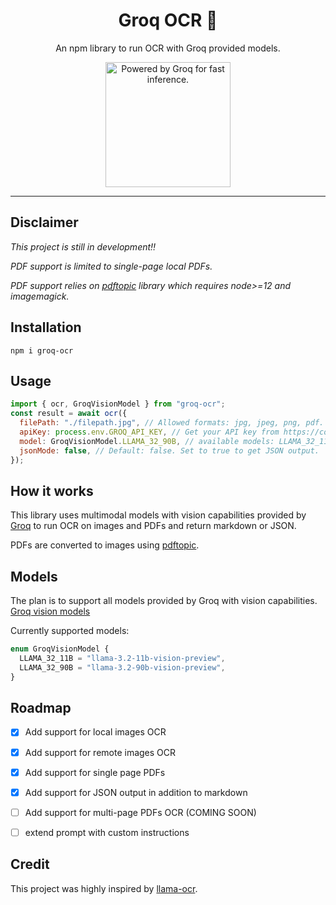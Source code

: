 <div align="center">
  <div>
    <h1 align="center">Groq OCR 🔬</h1>
  </div>
	<p>An npm library to run OCR with Groq provided models.</p>
<a href="https://groq.com" target="_blank" rel="noopener noreferrer">
  <img
    src="https://groq.com/wp-content/uploads/2024/03/PBG-mark1-color.svg"
    alt="Powered by Groq for fast inference."
    width="200"
    height="200"
  />
</a>
</div>

---

## Disclaimer

_This project is still in development‼️_

_PDF support is limited to single-page local PDFs._

_PDF support relies on [pdftopic](https://github.com/Ilyes-El-Majouti/pdftopic) library which requires node>=12 and imagemagick._

## Installation

`npm i groq-ocr`

## Usage

```javascript
import { ocr, GroqVisionModel } from "groq-ocr";
const result = await ocr({
  filePath: "./filepath.jpg", // Allowed formats: jpg, jpeg, png, pdf.
  apiKey: process.env.GROQ_API_KEY, // Get your API key from https://console.groq.com/
  model: GroqVisionModel.LLAMA_32_90B, // available models: LLAMA_32_11B, LLAMA_32_90B. Default: LLAMA_32_11B
  jsonMode: false, // Default: false. Set to true to get JSON output.
});
```

## How it works

This library uses multimodal models with vision capabilities provided by [Groq](https://groq.com/) to run OCR on images and PDFs and return markdown or JSON.

PDFs are converted to images using [pdftopic](https://github.com/Ilyes-El-Majouti/pdftopic).

## Models

The plan is to support all models provided by Groq with vision capabilities.
[Groq vision models](https://console.groq.com/docs/vision)

Currently supported models:

```typescript
enum GroqVisionModel {
  LLAMA_32_11B = "llama-3.2-11b-vision-preview",
  LLAMA_32_90B = "llama-3.2-90b-vision-preview",
}
```

## Roadmap

- [x] Add support for local images OCR
- [x] Add support for remote images OCR
- [x] Add support for single page PDFs
- [x] Add support for JSON output in addition to markdown
- [ ] Add support for multi-page PDFs OCR (COMING SOON)
- [ ] extend prompt with custom instructions
 

## Credit

This project was highly inspired by [llama-ocr](https://github.com/Nutlope/llama-ocr/tree/main).
